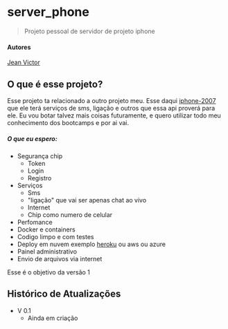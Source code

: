 # server_phone
> Projeto pessoal de servidor de projeto iphone

#### Autores
[Jean Victor](https://github.com/JeanVictor0)

## O que é esse projeto?

Esse projeto ta relacionado a outro projeto meu. Esse daqui [iphone-2007](https://github.com/JeanVictor0/iphone-2007) que ele terá serviços de sms, ligação e outros que essa api proverá para ele. Eu vou botar talvez mais coisas futuramente, e quero utilizar todo meu conhecimento dos bootcamps e por ai vai.

##### O que eu espero:
* Segurança chip
  * Token
  * Login
  * Registro
* Serviços
  * Sms
  * "ligação" que vai ser apenas chat ao vivo
  * Internet
  * Chip como numero de celular
* Perfomance
* Docker e containers
* Codigo limpo e com testes
* Deploy em nuvem exemplo [heroku](https://www.heroku.com/) ou aws ou azure
* Painel administrativo
* Envio de arquivos via internet

Esse é o objetivo da versão 1

## Histórico de Atualizações

* V 0.1
  * Ainda em criação
